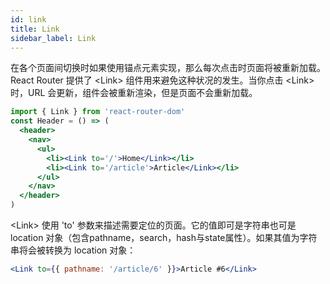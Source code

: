 ```yaml
---
id: link
title: Link
sidebar_label: Link
---
```


在各个页面间切换时如果使用锚点元素实现，那么每次点击时页面将被重新加载。React Router 提供了 &lt;Link&gt; 组件用来避免这种状况的发生。当你点击 &lt;Link&gt; 时，URL 会更新，组件会被重新渲染，但是页面不会重新加载。

```jsx
import { Link } from 'react-router-dom'
const Header = () => (
  <header>
    <nav>
      <ul>
        <li><Link to='/'>Home</Link></li>
        <li><Link to='/article'>Article</Link></li>
      </ul>
    </nav>
  </header>
)
```

&lt;Link&gt; 使用 'to' 参数来描述需要定位的页面。它的值即可是字符串也可是 location 对象（包含pathname，search，hash与state属性）。如果其值为字符串将会被转换为 location 对象：

```jsx
<Link to={{ pathname: '/article/6' }}>Article #6</Link>
```

